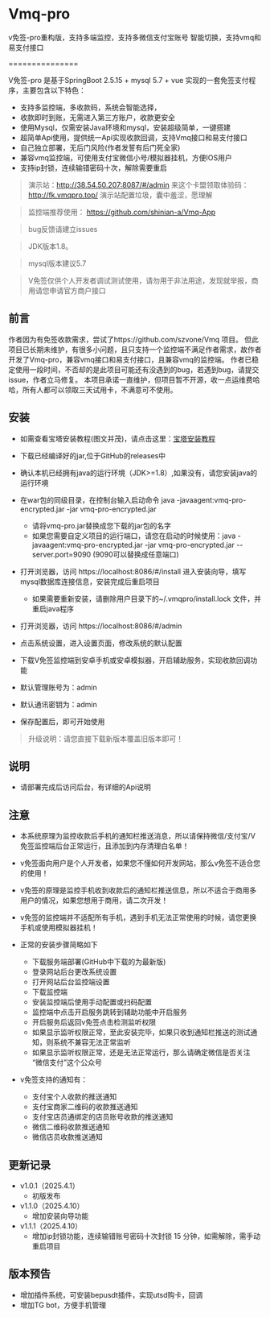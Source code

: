 # Vmq-pro
v免签-pro重构版，支持多端监控，支持多微信支付宝账号 智能切换，支持vmq和易支付接口

===============


V免签-pro 是基于SpringBoot 2.5.15 + mysql 5.7 + vue 实现的一套免签支付程序，主要包含以下特色：

+ 支持多监控端，多收款码，系统会智能选择，
+ 收款即时到账，无需进入第三方账户，收款更安全
+ 使用Mysql，仅需安装Java环境和mysql，安装超级简单，一键搭建
+ 超简单Api使用，提供统一Api实现收款回调，支持Vmq接口和易支付接口
+ 自己独立部署，无后门风险(作者发誓有后门死全家)
+ 兼容vmq监控端，可使用支付宝微信小号/模拟器挂机，方便IOS用户
+ 支持ip封锁，连续输错密码十次，解除需要重启


> 演示站：http://38.54.50.207:8087/#/admin
> 来这个卡盟领取体验码：http://fk.vmqpro.top/
> 演示站配置垃圾，囊中羞涩，愿理解

> 监控端推荐使用：  https://github.com/shinian-a/Vmq-App

> bug反馈请建立issues

> JDK版本1.8。

> mysql版本建议5.7

> V免签仅供个人开发者调试测试使用，请勿用于非法用途，发现就举报，商用请您申请官方商户接口

## 前言

作者因为有免签收款需求，尝试了https://github.com/szvone/Vmq 项目。
但此项目已长期未维护，有很多小问题，且只支持一个监控端不满足作者需求，故作者开发了Vmq-pro，兼容vmq接口和易支付接口，且兼容vmq的监控端。
作者已稳定使用一段时间，不否却的是此项目可能还有没遇到的bug，若遇到bug，请提交issue，作者立马修复。
本项目承诺一直维护，但项目暂不开源，收一点运维费哈哈，所有人都可以领取三天试用卡，不满意可不使用。

## 安装

+ 如需查看宝塔安装教程(图文并茂)，请点击这里：[宝塔安装教程](./BT_install_doc.md)

+ 下载已经编译好的jar,位于GitHub的releases中

+ 确认本机已经拥有java的运行环境（JDK>=1.8）,如果没有，请您安装java的运行环境
+ 在war包的同级目录，在控制台输入启动命令 java -javaagent:vmq-pro-encrypted.jar -jar vmq-pro-encrypted.jar
    + 请将vmq-pro.jar替换成您下载的jar包的名字
    + 如果您需要自定义项目的运行端口，请您在启动的时候使用：java -javaagent:vmq-pro-encrypted.jar -jar vmq-pro-encrypted.jar --server.port=9090 (9090可以替换成任意端口)
+ 打开浏览器，访问 https://localhost:8086/#/install 进入安装向导，填写mysql数据库连接信息，安装完成后重启项目
    + 如果需要重新安装，请删除用户目录下的~/.vmqpro/install.lock 文件，并重启java程序
+ 打开浏览器，访问 https://localhost:8086/#/admin
+ 点击系统设置，进入设置页面，修改系统的默认配置
+ 下载V免签监控端到安卓手机或安卓模拟器，开启辅助服务，实现收款回调功能
+ 默认管理账号为：admin
+ 默认通讯密钥为：admin
+ 保存配置后，即可开始使用


> 升级说明：请您直接下载新版本覆盖旧版本即可！


## 说明
+ 请部署完成后访问后台，有详细的Api说明


## 注意

+ 本系统原理为监控收款后手机的通知栏推送消息，所以请保持微信/支付宝/V免签监控端后台正常运行，且添加到内存清理白名单！

+ v免签面向用户是个人开发者，如果您不懂如何开发网站，那么v免签不适合您的使用！

+ v免签的原理是监控手机收到收款后的通知栏推送信息，所以不适合于商用多用户的情况，如果您想用于商用，请二次开发！

+ v免签的监控端并不适配所有手机，遇到手机无法正常使用的时候，请您更换手机或使用模拟器挂机！

+ 正常的安装步骤简略如下
    + 下载服务端部署(GitHub中下载的为最新版)
    + 登录网站后台更改系统设置
    + 打开网站后台监控端设置
    + 下载监控端
    + 安装监控端后使用手动配置或扫码配置
    + 监控端中点击开启服务跳转到辅助功能中开启服务
    + 开启服务后返回v免签点击检测监听权限
    + 如果显示监听权限正常，至此安装完毕，如果只收到通知栏推送的测试通知，则系统不兼容无法正常监听
    + 如果显示监听权限正常，还是无法正常运行，那么请确定微信是否关注 “微信支付”这个公众号


+ v免签支持的通知有：
    + 支付宝个人收款的推送通知
    + 支付宝商家二维码的收款推送通知
    + 支付宝店员通绑定的店员账号收款的推送通知
    + 微信二维码收款推送通知
    + 微信店员收款推送通知

## 更新记录

+ v1.0.1（2025.4.1）
    + 初版发布
+ v1.1.0（2025.4.10）
    + 增加安装向导功能
+ v1.1.1（2025.4.10）
    + 增加ip封锁功能，连续输错账号密码十次封锁 15 分钟，如需解除，需手动重启项目


## 版本预告

+ 增加插件系统，可安装bepusdt插件，实现utsd购卡，回调
+ 增加TG bot，方便手机管理
